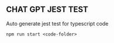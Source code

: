 ## CHAT GPT JEST TEST

Auto generate jest test for typescript code
```
npm run start <code-folder>
```